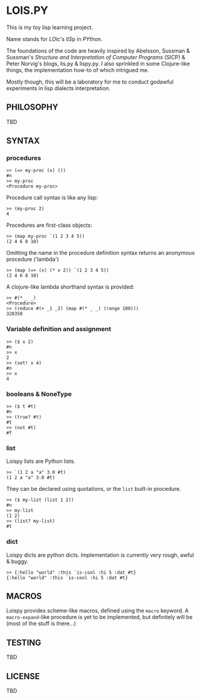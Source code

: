LOIS.PY
=======

This is my toy lisp learning project.

Name stands for *LO*ic's l*IS*p in *PY*thon.

The foundations of the code are heavily inspired by Abelsson, Sussman & Sussman's *Structure and Interpretation of Computer Programs* (SICP) & Peter Norvig's blogs, lis.py & lispy.py. I also sprinkled in some Clojure-like things, the implementation how-to of which intrigued me.

Mostly though, this will be a laboratory for me to conduct godawful experiments in lisp dialects interpretation.

PHILOSOPHY
----------

TBD


SYNTAX
------

### procedures

    >> (=> my-proc (x) ())
    #n
    >> my-proc
    <Procedure my-proc>


Procedure call syntax is like any lisp:

    >> (my-proc 2)
    4


Procedures are first-class objects:

    >> (map my-proc `(1 2 3 4 5))
    (2 4 6 8 10)

Omitting the name in the procedure definition syntax returns an anonymous procedure ('lambda')

    >> (map (=> (x) (* x 2)) `(1 2 3 4 5))
    (2 4 6 8 10)


A clojure-like lambda shorthand syntax is provided:

    >> #(* _ _)
    <Procedure>
    >> (reduce #(+ _1 _2) (map #(* _ _) (range 100)))
    328350


### Variable definition and assignment

    >> ($ x 2)
    #n
    >> x
    2
    >> (set! x 4)
    #n
    >> x
    4


### booleans & NoneType

    >> ($ t #t)
    #n
    >> (true? #t)
    #t
    >> (not #t)
    #f



### list

Loispy lists are Python lists.

    >> `(1 2 a "a" 3.0 #t)
    (1 2 a "a" 3.0 #t)

They can be declared using quotations, or the `list` built-in procedure.

    >> ($ my-list (list 1 2))
    #n
    >> my-list
    (1 2)
    >> (list? my-list)
    #t


### dict

Loispy dicts are python dicts.
Implementation is currently very rough, awful & buggy.

    >> {:hello "world" :this `is-cool :hi 5 :dat #t}
    {:hello "world" :this `is-cool :hi 5 :dat #t}


MACROS
------

Loispy provides scheme-like macros, defined using the `macro` keyword. A `macro-expand`-like procedure is yet to be implemented, but definitely will be (most of the stuff is there...)


TESTING
-------

TBD

LICENSE
-------

TBD

